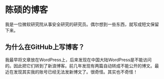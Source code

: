 # 陈硕的博客

我是一位微软研究院从事安全研究的研究员。偶尔想到一些东西，就写成短文保留下来。

## 为什么在GitHub上写博客？

我最早将文章放在WordPress上，后来发现在中国大陆WordPress是不能访问的。因此把它们转到了新浪博客。前几年发现有两篇自动转成不能公开的博文。最近在发现其实我的账号已经无法发新博文了。很奇怪。其实也不奇怪！
